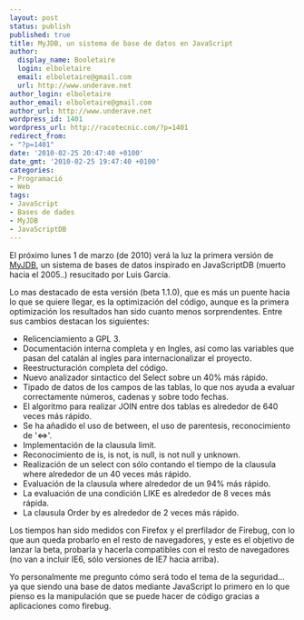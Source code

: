 ```yaml
---
layout: post
status: publish
published: true
title: MyJDB, un sistema de base de datos en JavaScript
author:
  display_name: Booletaire
  login: elboletaire
  email: elboletaire@gmail.com
  url: http://www.underave.net
author_login: elboletaire
author_email: elboletaire@gmail.com
author_url: http://www.underave.net
wordpress_id: 1401
wordpress_url: http://racotecnic.com/?p=1401
redirect_from:
- "?p=1401"
date: '2010-02-25 20:47:40 +0100'
date_gmt: '2010-02-25 19:47:40 +0100'
categories:
- Programació
- Web
tags:
- JavaScript
- Bases de dades
- MyJDB
- JavaScriptDB
---
```


El próximo lunes 1 de marzo (de 2010) verá la luz la primera versión de <a title="Web oficial de MyJDB" href="http://www.myjdb.org/" target="_blank">MyJDB</a>, un sistema de bases de datos inspirado en JavaScriptDB (muerto hacia el 2005..) resucitado por Luis García.

Lo mas destacado de esta versión (beta 1.1.0), que es más un puente hacia lo que se quiere llegar, es la optimización del código, aunque es la primera optimización los resultados han sido cuanto menos sorprendentes. Entre sus cambios destacan los siguientes:

<ul>
<li>Relicenciamiento a GPL 3.</li>
<li>Documentación interna completa y en Ingles, así como las variables que pasan del catalán al ingles para internacionalizar el proyecto.</li>
<li>Reestructuración completa del código.</li>
<li>Nuevo analizador sintactico del Select sobre un 40% más rápido.</li>
<li>Tipado de datos de los campos de las tablas, lo que nos ayuda a evaluar correctamente números, cadenas y sobre todo fechas.</li>
<li>El algoritmo para realizar JOIN entre dos tablas es alrededor de 640 veces más rápido.</li>
<li>Se ha añadido el uso de between, el uso de parentesis, reconocimiento de '<=>'.</li>
<li>Implementación de la clausula limit.</li>
<li>Reconocimiento de is, is not, is null, is not null y unknown.</li>
<li>Realización de un select con sólo contando el tiempo de la clausula where alrededor de un 40 veces más rápido.</li>
<li>Evaluación de la clausula where alrededor de un 94% más rápido.</li>
<li>La evaluación de una condición LIKE es alrededor de 8 veces más rápida.</li>
<li>La clausula Order by es alrededor de 2 veces más rápido.</li>
</ul>

Los tiempos han sido medidos con Firefox y el prerfilador de Firebug, con lo que aun queda probarlo en el resto de navegadores, y este es el objetivo de lanzar la beta, probarla y hacerla compatibles con el resto de navegadores (no van a incluir IE6, sólo versiones de IE7 hacia arriba).

Yo personalmente me pregunto cómo será todo el tema de la seguridad... ya que siendo una base de datos mediante JavaScript lo primero en lo que pienso es la manipulación que se puede hacer de código gracias a aplicaciones como firebug.
